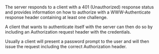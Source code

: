 The server responds to a client with a 401 (Unauthorized) response status and provides information on how to authorize with a WWW-Authenticate response header containing at least one challenge. 

A client that wants to authenticate itself with the server can then do so by including an Authorization request header with the credentials. 

Usually a client will present a password prompt to the user and will then issue the request including the correct Authorization header.